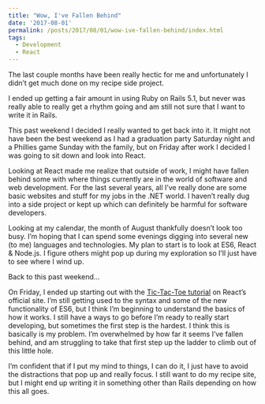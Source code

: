```yaml
---
title: "Wow, I've Fallen Behind"
date: '2017-08-01'
permalink: /posts/2017/08/01/wow-ive-fallen-behind/index.html
tags:
  - Development
  - React
---
```


The last couple months have been really hectic for me and unfortunately I didn’t get much done on my recipe side project.
<!-- excerpt -->

I ended up getting a fair amount in using Ruby on Rails 5.1, but never was really able to really get a rhythm going and am still not sure that I want to write it in Rails.

This past weekend I decided I really wanted to get back into it. It might not have been the best weekend as I had a graduation party Saturday night and a Phillies game Sunday with the family, but on Friday after work I decided I was going to sit down and look into React.

Looking at React made me realize that outside of work, I might have fallen behind some with where things currently are in the world of software and web development. For the last several years, all I’ve really done are some basic websites and stuff for my jobs in the .NET world. I haven’t really dug into a side project or kept up which can definitely be harmful for software developers.

Looking at my calendar, the month of August thankfully doesn’t look too busy. I’m hoping that I can spend some evenings digging into several new (to me) languages and technologies. My plan to start is to look at ES6, React & Node.js. I figure others might pop up during my exploration so I’ll just have to see where I wind up.

Back to this past weekend…

On Friday, I ended up starting out with the <a href="https://facebook.github.io/react/tutorial/tutorial.html" title="Tic-Tac-Toe Game in React" rel="noopener" target="_blank">Tic-Tac-Toe tutorial</a> on React’s official site. I’m still getting used to the syntax and some of the new functionality of ES6, but I think I’m beginning to understand the basics of how it works. I still have a ways to go before I’m ready to really start developing, but sometimes the first step is the hardest. I think this is basically is my problem. I’m overwhelmed by how far it seems I’ve fallen behind, and am struggling to take that first step up the ladder to climb out of this little hole.

I’m confident that if I put my mind to things, I can do it, I just have to avoid the distractions that pop up and really focus. I still want to do my recipe site, but I might end up writing it in something other than Rails depending on how this all goes.
